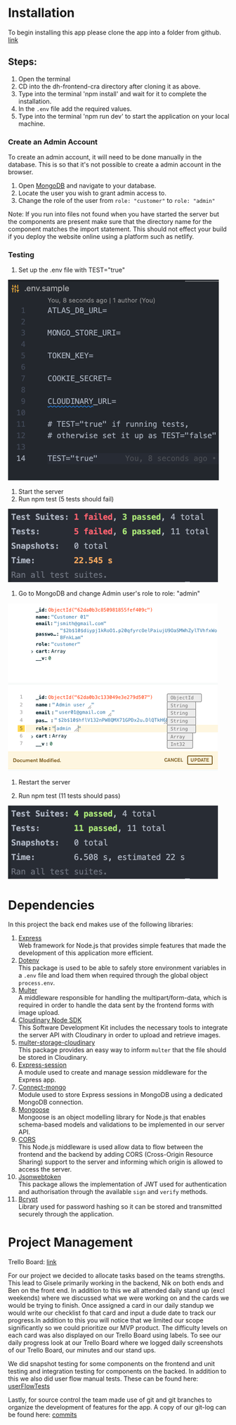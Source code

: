 # Installation

To begin installing this app please clone the app into a folder from github. [link](https://github.com/desperate-housewares/dh-backend)

## Steps:

1. Open the terminal
2. CD into the dh-frontend-cra directory after cloning it as above. 
3. Type into the terminal 'npm install' and wait for it to complete the installation.
4. In the `.env` file add the required values.
5. Type into the terminal 'npm run dev' to start the application on your local machine.

### Create an Admin Account
To create an admin account, it will need to be done manually in the database. This is so that it's not possible to create a admin account in the browser. 

1. Open [MongoDB](https://www.mongodb.com/) and navigate to your database.
2. Locate the user you wish to grant admin access to.
3. Change the role of the user from `role: "customer"` to `role: "admin"`

Note: If you run into files not found when you have started the server but the components are present make sure that the directory name for the component matches the import statement. This should not effect your build if you deploy the website online using a platform such as netlify.

### Testing
1. Set up the .env file with TEST="true"


![env-file](./docs/env-file.png)


1. Start the server
2. Run npm test (5 tests should fail)


![initial-test](./docs/initial-test.png)


1. Go to MongoDB and change Admin user's role to role: "admin"


![update user in db](./docs/update-user-db.png)


1. Restart the server

2. Run npm test (11 tests should pass)


![final-test](./docs/final-test.png)


# Dependencies

In this project the back end makes use of the following libraries:

1. [Express](https://github.com/expressjs/express)  
   Web framework for Node.js that provides simple features that made the development of this application more efficient.
2. [Dotenv](https://github.com/motdotla/dotenv)  
   This package is used to be able to safely store environment variables in a `.env` file and load them when required through the global object `process.env`.
3. [Multer](https://github.com/expressjs/multer)  
   A middleware responsible for handling the multipart/form-data, which is required in order to handle the data sent by the frontend forms with image upload.
4. [Cloudinary Node SDK](https://github.com/cloudinary/cloudinary_npm)  
   This Software Development Kit includes the necessary tools to integrate the server API with Cloudinary in order to upload and retrieve images.
5. [multer-storage-cloudinary](https://github.com/affanshahid/multer-storage-cloudinary)  
   This package provides an easy way to inform `multer` that the file should be stored in Cloudinary.   
6. [Express-session](https://github.com/expressjs/session)  
   A module used to create and manage session middleware for the Express app.  
7. [Connect-mongo](https://github.com/jdesboeufs/connect-mongo)  
   Module used to store Express sessions in MongoDB using a dedicated MongoDB connection.
8. [Mongoose](https://mongoosejs.com/)  
   Mongoose is an object modelling library for Node.js that enables schema-based models and validations to be implemented in our server API.
9. [CORS](https://github.com/expressjs/cors)  
   This Node.js middleware is used allow data to flow between the frontend and the backend by adding CORS (Cross-Origin Resource Sharing) support to the server and informing which origin is allowed to access the server.
10. [Jsonwebtoken](https://github.com/auth0/node-jsonwebtoken)  
   This package allows the implementation of JWT used for authentication and authorisation through the available `sign` and `verify` methods.
11. [Bcrypt](https://github.com/kelektiv/node.bcrypt.js)  
   Library used for password hashing so it can be stored and transmitted securely through the application.

# Project Management

Trello Board: [link](https://trello.com/invite/b/BzgS0oZt/641fd4be604d47fca55fb75d6d5855c0/team-project)

For our project we decided to allocate tasks based on the teams strengths. This lead to Gisele primarily working in the backend, Nik on both ends and Ben on the front end. In addition to this we all attended daily stand up (excl weekends) where we discussed what we were working on and the cards we would be trying to finish. Once assigned a card in our daily standup we would write  our checklist fo that card and input a dude date to track our progress.In addition to this you will notice that we limited our scope significantly so we could prioritize our MVP product. The difficulty levels on each card was also displayed on our Trello Board using labels. To see our daily progress look at our Trello Board where we logged daily screenshots of our Trello Board, our minutes and our stand ups. 

We did snapshot testing for some components on the frontend and unit testing and integration testing for components on the backed. In addition to this we also did user flow manual tests. These can be found here: [userFlowTests](https://docs.google.com/spreadsheets/d/1cAdR8FZKEPNZPPeULztCVAeeWFnUP69NutmQy8QTe40/edit?usp=sharing)

Lastly, for source control the team made use of git and git branches to organize the development of features for the app. A copy of our git-log can be found here: [commits](https://github.com/desperate-housewares/dh-backend/commits/main)